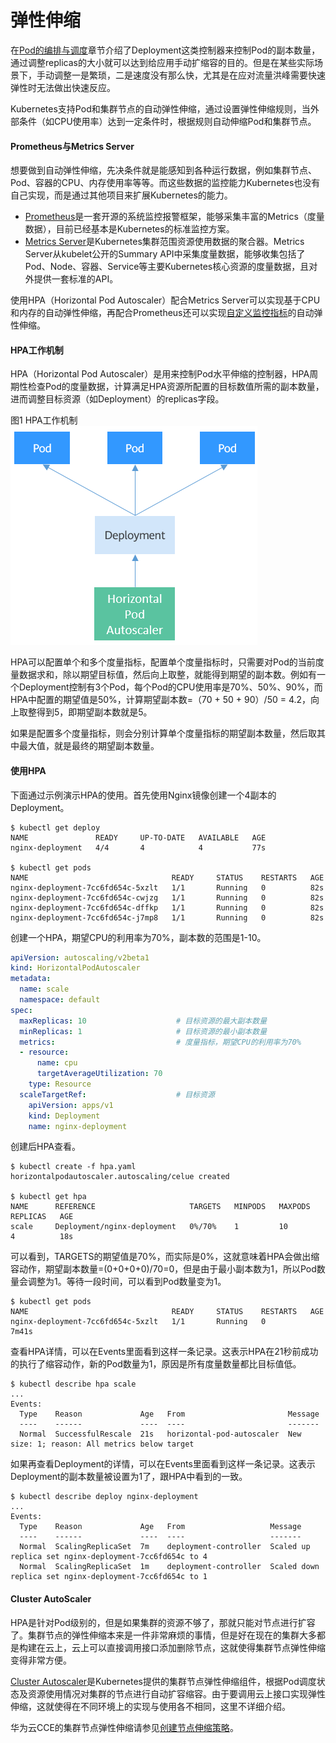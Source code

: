 # 弹性伸缩

在[Pod的编排与调度](https://support.huaweicloud.com/basics-cce/kubernetes_0013.html)章节介绍了Deployment这类控制器来控制Pod的副本数量，通过调整replicas的大小就可以达到给应用手动扩缩容的目的。但是在某些实际场景下，手动调整一是繁琐，二是速度没有那么快，尤其是在应对流量洪峰需要快速弹性时无法做出快速反应。

Kubernetes支持Pod和集群节点的自动弹性伸缩，通过设置弹性伸缩规则，当外部条件（如CPU使用率）达到一定条件时，根据规则自动伸缩Pod和集群节点。

#### Prometheus与Metrics Server

想要做到自动弹性伸缩，先决条件就是能感知到各种运行数据，例如集群节点、Pod、容器的CPU、内存使用率等等。而这些数据的监控能力Kubernetes也没有自己实现，而是通过其他项目来扩展Kubernetes的能力。

- [Prometheus](https://prometheus.io/)是一套开源的系统监控报警框架，能够采集丰富的Metrics（度量数据），目前已经基本是Kubernetes的标准监控方案。
- [Metrics Server](https://github.com/kubernetes-sigs/metrics-server)是Kubernetes集群范围资源使用数据的聚合器。Metrics Server从kubelet公开的Summary API中采集度量数据，能够收集包括了Pod、Node、容器、Service等主要Kubernetes核心资源的度量数据，且对外提供一套标准的API。

使用HPA（Horizontal Pod Autoscaler）配合Metrics Server可以实现基于CPU和内存的自动弹性伸缩，再配合Prometheus还可以实现[自定义监控指标](https://github.com/kubernetes/community/blob/master/contributors/design-proposals/instrumentation/custom-metrics-api.md)的自动弹性伸缩。

#### HPA工作机制

HPA（Horizontal Pod Autoscaler）是用来控制Pod水平伸缩的控制器，HPA周期性检查Pod的度量数据，计算满足HPA资源所配置的目标数值所需的副本数量，进而调整目标资源（如Deployment）的replicas字段。

图1 HPA工作机制
![img](09.弹性伸缩.assets/zh-cn_image_0261641283.png)

HPA可以配置单个和多个度量指标，配置单个度量指标时，只需要对Pod的当前度量数据求和，除以期望目标值，然后向上取整，就能得到期望的副本数。例如有一个Deployment控制有3个Pod，每个Pod的CPU使用率是70%、50%、90%，而HPA中配置的期望值是50%，计算期望副本数=（70 + 50 + 90）/50 = 4.2，向上取整得到5，即期望副本数就是5。

如果是配置多个度量指标，则会分别计算单个度量指标的期望副本数量，然后取其中最大值，就是最终的期望副本数量。

#### 使用HPA

下面通过示例演示HPA的使用。首先使用Nginx镜像创建一个4副本的Deployment。

```shell
$ kubectl get deploy
NAME               READY     UP-TO-DATE   AVAILABLE   AGE
nginx-deployment   4/4       4            4           77s

$ kubectl get pods
NAME                                READY     STATUS    RESTARTS   AGE
nginx-deployment-7cc6fd654c-5xzlt   1/1       Running   0          82s
nginx-deployment-7cc6fd654c-cwjzg   1/1       Running   0          82s
nginx-deployment-7cc6fd654c-dffkp   1/1       Running   0          82s
nginx-deployment-7cc6fd654c-j7mp8   1/1       Running   0          82s
```



创建一个HPA，期望CPU的利用率为70%，副本数的范围是1-10。

```yaml
apiVersion: autoscaling/v2beta1
kind: HorizontalPodAutoscaler
metadata:
  name: scale
  namespace: default
spec:
  maxReplicas: 10                    # 目标资源的最大副本数量
  minReplicas: 1                     # 目标资源的最小副本数量
  metrics:                           # 度量指标，期望CPU的利用率为70%
  - resource:
      name: cpu
      targetAverageUtilization: 70
    type: Resource
  scaleTargetRef:                    # 目标资源
    apiVersion: apps/v1
    kind: Deployment
    name: nginx-deployment
```



创建后HPA查看。

```shell
$ kubectl create -f hpa.yaml
horizontalpodautoscaler.autoscaling/celue created

$ kubectl get hpa
NAME      REFERENCE                     TARGETS   MINPODS   MAXPODS   REPLICAS   AGE
scale     Deployment/nginx-deployment   0%/70%    1         10        4          18s
```



可以看到，TARGETS的期望值是70%，而实际是0%，这就意味着HPA会做出缩容动作，期望副本数量=(0+0+0+0)/70=0，但是由于最小副本数为1，所以Pod数量会调整为1。等待一段时间，可以看到Pod数量变为1。

```shell
$ kubectl get pods
NAME                                READY     STATUS    RESTARTS   AGE
nginx-deployment-7cc6fd654c-5xzlt   1/1       Running   0          7m41s
```



查看HPA详情，可以在Events里面看到这样一条记录。这表示HPA在21秒前成功的执行了缩容动作，新的Pod数量为1，原因是所有度量数量都比目标值低。

```shell
$ kubectl describe hpa scale
...
Events:
  Type    Reason             Age   From                       Message
  ----    ------             ----  ----                       -------
  Normal  SuccessfulRescale  21s   horizontal-pod-autoscaler  New size: 1; reason: All metrics below target
```



如果再查看Deployment的详情，可以在Events里面看到这样一条记录。这表示Deployment的副本数量被设置为1了，跟HPA中看到的一致。

```shell
$ kubectl describe deploy nginx-deployment
...
Events:
  Type    Reason             Age   From                   Message
  ----    ------             ----  ----                   -------
  Normal  ScalingReplicaSet  7m    deployment-controller  Scaled up replica set nginx-deployment-7cc6fd654c to 4
  Normal  ScalingReplicaSet  1m    deployment-controller  Scaled down replica set nginx-deployment-7cc6fd654c to 1
```



#### Cluster AutoScaler

HPA是针对Pod级别的，但是如果集群的资源不够了，那就只能对节点进行扩容了。集群节点的弹性伸缩本来是一件非常麻烦的事情，但是好在现在的集群大多都是构建在云上，云上可以直接调用接口添加删除节点，这就使得集群节点弹性伸缩变得非常方便。

[Cluster Autoscaler](https://github.com/kubernetes/autoscaler/tree/master/cluster-autoscaler)是Kubernetes提供的集群节点弹性伸缩组件，根据Pod调度状态及资源使用情况对集群的节点进行自动扩容缩容。由于要调用云上接口实现弹性伸缩，这就使得在不同环境上的实现与使用各不相同，这里不详细介绍。

华为云CCE的集群节点弹性伸缩请参见[创建节点伸缩策略](https://support.huaweicloud.com/usermanual-cce/cce_01_0209.html)。